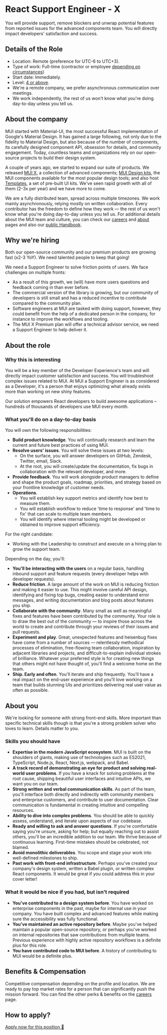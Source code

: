 # React Support Engineer - X

<p class="description">You will provide support, remove blockers and unwrap potential features from reported issues for the advanced components team. You will directly impact developers' satisfaction and success.</p>

## Details of the Role

- Location: Remote (preference for UTC-6 to UTC+3).
- Type of work: Full-time (contractor or employee [depending on circumstances](https://mui-org.notion.site/Hiring-FAQ-64763b756ae44c37b47b081f98915501))
- Start date: Immediately.
- Level: [4 or above](https://docs.google.com/spreadsheets/d/1dDdPD-flNXlgZ0E3ZxVvCDx27RFuhVWJrcfcjNu_I8k/edit#gid=0).
- We're a remote company, we prefer asynchronous communication over meetings.
- We work independently, the rest of us won't know what you're doing day-to-day unless you tell us.

## About the company

MUI started with Material-UI, the most successful React implementation of Google's Material Design.
It has gained a large following, not only due to the fidelity to Material Design, but also because of the number of components, its carefully designed component API, obsession for details, and community engagement.
Today, countless teams and organizations rely on our open-source projects to build their design system.

A couple of years ago, we started to expand our suite of products.
We released [MUI X](/x/), a collection of advanced components; [MUI Design kits](/design-kits/), the MUI components available for the most popular design tools; and also host [Templates](/templates/), a set of pre-built UI kits.
We've seen rapid growth with all of them (2-3x per year) and we have more to come.

We are a fully distributed team, spread across multiple timezones.
We work mainly asynchronously, relying mostly on written collaboration.
Every contributor has the freedom to define how they work — the rest of us won't know what you're doing day-to-day unless you tell us.
For additional details about the MUI team and culture, you can check our [careers](/careers/) and [about](/about/) pages and also our [public Handbook](https://mui-org.notion.site/Handbook-f086d47e10794d5e839aef9dc67f324b).

## Why we're hiring

Both our open-source community and our premium products are growing fast (x2-3 YoY).
We need talented people to keep that going!

We need a Support Engineer to solve friction points of users.
We face challenges on multiple fronts:

- As a result of this growth, we (will) have more users questions and feedback coming in than ever before.
- The commercial version of the library is growing, but our community of developers is still small and has a reduced incentive to contribute compared to the community plan.
- Software engineers at MUI are tasked with doing support, however, they could benefit from the help of a dedicated person in the company, for instance to improve the workflows and tooling.
- The MUI X Premium plan will offer a technical advisor service, we need a Support Engineer to help deliver it.

## About the role

### Why this is interesting

You will be a key member of the Developer Experience's team and will directly impact customer satisfaction and success.
You will troubleshoot complex issues related to MUI.
At MUI a Support Engineer is as considered as a Developer, it's a person that enjoys optimizing what already exists more than working on new shiny features.

Our solution empowers React developers to build awesome applications – hundreds of thousands of developers use MUI every month.

### What you'll do on a day-to-day basis

You will own the following responsibilities:

- **Build product knowledge**. You will continually research and learn the current and future best practices of using MUI.
- **Resolve users' issues**. You will solve these issues at two levels:
  - On the surface, you will answer developers on GitHub, Zendesk, Twitter, email, Slack.
  - At the root, you will create/update the documentation, fix bugs in collaboration with the relevant developer, and more.
- **Provide feedback**. You will work alongside product managers to define and shape the product goals, roadmap, priorities, and strategy based on your frontline knowledge of customer needs.
- **Operations**.
  - You will establish key support metrics and identify how best to measure them.
  - You will establish workflow to reduce 'time to response' and 'time to fix' that can scale to multiple team members.
  - You will identify where internal tooling might be developed or obtained to improve support efficiency.

For the right candidate:

- Working with the Leadership to construct and execute on a hiring plan to grow the support team.

Depending on the day, you'll:

- **You'll be interacting with the users** on a regular basis, handling inbound support and feature requests (every developer helps with developer requests).
- **Reduce friction**.
  A large amount of the work on MUI is reducing friction and making it easier to use.
  This might involve careful API design, identifying and fixing top bugs, creating easier to understand error messages, and writing documentation and blog posts about features you ship.
- **Collaborate with the community**.
  Many small as well as meaningful fixes and features have been contributed by the community. Your role is to draw the best out of the community — to inspire those across the world to create and contribute through your reviews of their issues and pull requests.
- **Experiment and play**. Great, unexpected features and heisenbug fixes have come from a number of sources — relentlessly methodical processes of elimination, free-flowing team collaboration, inspiration by adjacent libraries and projects, and difficult-to-explain individual strokes of brilliance. Whatever your preferred style is for creating new things that others might not have thought of, you'll find a welcome home on the team.
- **Ship. Early and often**. You'll iterate and ship frequently.
  You'll have a real impact on the end-user experience and you'll love working on a team that builds stunning UIs and prioritizes delivering real user value as often as possible.

## About you

We're looking for someone with strong front-end skills. More important than specific technical skills though is that you're a strong problem solver who loves to learn. Details matter to you.

### Skills you should have

- **Expertise in the modern JavaScript ecosystem**.
  MUI is built on the shoulders of giants, making use of technologies such as ES2021, TypeScript, Node.js, React, Next.js, webpack, and Babel.
- **A track record of demonstrating an eye for product and solving real-world user problems**. If you have a knack for solving problems at the root cause, shipping beautiful user interfaces and intuitive APIs, we want you on our team.
- **Strong written and verbal communication skills**.
  As part of the team, you'll interface both directly and indirectly with community members and enterprise customers, and contribute to user documentation. Clear communication is fundamental in creating intuitive and compelling resources.
- **Ability to dive into complex problems**.
  You should be able to quickly assess, understand, and iterate upon aspects of our codebase.
- **Ready and willing to ask and answer questions**.
  If you're comfortable saying you're unsure, asking for help; but equally reaching out to assist others, you'll be an incredible addition to our team. We thrive because of continuous learning. First-time mistakes should be celebrated, not blamed.
- **Avoid monolithic deliverables**.
  You scope and stage your work into well-defined milestones to ship.
- **Past work with front-end infrastructure**.
  Perhaps you've created your company's design system, written a Babel plugin, or written complex React components.
  It would be great if you could address this in your cover letter!

### What it would be nice if you had, but isn't required

- **You've contributed to a design system before**.
  You have worked on enterprise components in the past, maybe for internal use in your company.
  You have built complex and advanced features while making sure the accessibility was fully functional.
- **You've maintained an active repository before**.
  Maybe you've helped maintain a popular open-source repository, or perhaps you've worked on internal repositories that saw contributions from multiple teams.
  Previous experience with highly active repository workflows is a definite plus for this role.
- **You have contributed code to MUI before**. A history of contributing to MUI would be a definite plus.

## Benefits & Compensation

Competitive compensation depending on the profile and location.
We are ready to pay top market rates for a person that can significantly push the mission forward.
You can find the other perks & benefits on the [careers](/careers/#perks-amp-benefits) page.

## How to apply?

[Apply now for this position 📮](https://airtable.com/shrdqo1Z6srZXGcvh?prefill_Applying+for=React%20Support%20Engineer%20-%20X)
